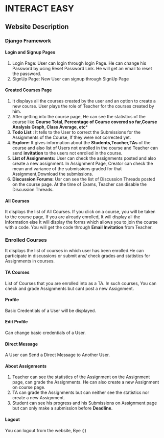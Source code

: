 # INTERACT EASY
## Website Description
### Django Framework
#### Login and Signup Pages
1. Login Page: User can login through login Page. He can change his Password by using Reset Password Link. He will get an email to reset the password.
2. SignUp Page: New User can signup through SignUp Page

#### Created Courses Page
1. It displays all the courses created by the user and an option to create a new course. User plays the role of Teacher for the courses created by him.
2. After getting into the course page, He can see the statistics of the course like **Course Total, Percentage of Course covered so far,Course Analysis Graph, Class Average, etc***
3. **Todo List** : It tells to the User to correct the Submissions for the Assignments of the Course, If they were not corrected yet.
4. **Explore:** It gives information about the **Students,Teacher,TAs** of the course and also list of Users not enrolled in the course and Teacher can send **invitation** to the      users not enrolled in the course.
5. **List of Assignments:** User can check the assignments posted and also create a new assignment. In Assignment Page, Creator can check the mean and variance of the submissions graded for that Assignment,Download the submissions.
6. **Discussion Forums:** Usr can see the list of Discussion Threads posted on the course page. At the time of Exams, Teacher can disable the Discussion Threads.

#### All Courses
It displays the list of All Courses. If you click on a course, you will be taken to the course page, If you are already enrolled, It will display all the Information else It will display the forms which allows you to join the course with a code. You will get the code through **Email Invitation** from Teacher.

### Enrolled Courses
It displays the list of courses in which user has been enrolled.He can participate in discussions or submit ans/ check grades and statistics for Assignments in courses.

#### TA Courses
List of Courses that you are enrolled into as a TA. In such courses, You can check and grade Assignments but cant post a new Assignment.
 
#### Profile
Basic Credentials of a User will be displayed.
 
#### Edit Profile
Can change basic credentials of a User.
 
#### Direct Message
A User can Send a Direct Message to Another User.
 
#### About Assignments
1. Teacher can see the statistics of the Assignment on the Assignment page, can grade the Assignments. He can also create a new Assignment on course page.
2. TA can grade the Assignments but can neither see the statistics nor create a new Assignment.
3.  Student can see his progress and his Submissions on Assignment page but can only make a submission before **Deadline.**
 
#### Logout
 You can logout from the website, Bye :))
